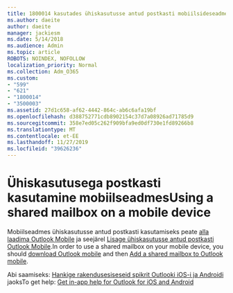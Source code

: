 ```yaml
---
title: 1800014 kasutades ühiskasutusse antud postkasti mobiilsideseadme
ms.author: daeite
author: daeite
manager: jackiesm
ms.date: 5/14/2018
ms.audience: Admin
ms.topic: article
ROBOTS: NOINDEX, NOFOLLOW
localization_priority: Normal
ms.collection: Adm_O365
ms.custom:
- "599"
- "621"
- "1800014"
- "3500003"
ms.assetid: 27d1c658-af62-4442-864c-ab6c6afa19bf
ms.openlocfilehash: d388752771cdb8902154c37d7a08926ad71785d9
ms.sourcegitcommit: 358e7ed05c262f909bfa9ed0df730e1fd89266b8
ms.translationtype: MT
ms.contentlocale: et-EE
ms.lasthandoff: 11/27/2019
ms.locfileid: "39626236"
---
```

# <a name="using-a-shared-mailbox-on-a-mobile-device"></a><span data-ttu-id="57244-102">Ühiskasutusega postkasti kasutamine mobiilseadmes</span><span class="sxs-lookup"><span data-stu-id="57244-102">Using a shared mailbox on a mobile device</span></span>

<span data-ttu-id="57244-103">Mobiilseadmes ühiskasutusse antud postkasti kasutamiseks peate [alla laadima Outlook Mobile](https://products.office.com/outlook-mobile-for-android-and-ios) ja seejärel [Lisage ühiskasutusse antud postkasti Outlook Mobile](https://support.office.com/article/Add-a-shared-mailbox-to-Outlook-mobile-f866242c-81b2-472e-8776-6c49c5473c9f).</span><span class="sxs-lookup"><span data-stu-id="57244-103">In order to use a shared mailbox on your mobile device, you should [download Outlook mobile](https://products.office.com/outlook-mobile-for-android-and-ios) and then [Add a shared mailbox to Outlook mobile](https://support.office.com/article/Add-a-shared-mailbox-to-Outlook-mobile-f866242c-81b2-472e-8776-6c49c5473c9f).</span></span>
  
<span data-ttu-id="57244-104">Abi saamiseks: [Hankige rakendusesiseseid spikrit Outlooki iOS-i ja Androidi](https://support.office.com/article/Get-in-app-help-for-Outlook-for-iOS-and-Android-218a22d1-9fa5-4889-b689-de1c63493243) jaoks</span><span class="sxs-lookup"><span data-stu-id="57244-104">To get help: [Get in-app help for Outlook for iOS and Android](https://support.office.com/article/Get-in-app-help-for-Outlook-for-iOS-and-Android-218a22d1-9fa5-4889-b689-de1c63493243)</span></span>
  